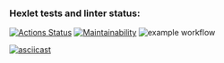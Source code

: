 ### Hexlet tests and linter status:
[![Actions Status](https://github.com/ruav/java-project-lvl1/workflows/hexlet-check/badge.svg)](https://github.com/ruav/java-project-lvl1/actions)
[![Maintainability](https://api.codeclimate.com/v1/badges/5e5d36ec8ad7ff80bca8/maintainability)](https://codeclimate.com/github/ruav/java-project-lvl1/maintainability)
![example workflow](https://github.com/ruav/java-project-lvl1/actions/workflows/superlinter.yml/badge.svg)

[![asciicast](https://asciinema.org/a/HVj8hix3EPwqeIvhtg2NpJEOF.png)](https://asciinema.org/a/HVj8hix3EPwqeIvhtg2NpJEOF
)
